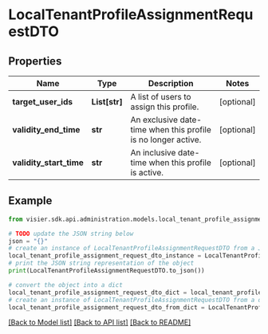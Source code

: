 # LocalTenantProfileAssignmentRequestDTO


## Properties

Name | Type | Description | Notes
------------ | ------------- | ------------- | -------------
**target_user_ids** | **List[str]** | A list of users to assign this profile. | [optional] 
**validity_end_time** | **str** | An exclusive date-time when this profile is no longer active. | [optional] 
**validity_start_time** | **str** | An inclusive date-time when this profile is active. | [optional] 

## Example

```python
from visier.sdk.api.administration.models.local_tenant_profile_assignment_request_dto import LocalTenantProfileAssignmentRequestDTO

# TODO update the JSON string below
json = "{}"
# create an instance of LocalTenantProfileAssignmentRequestDTO from a JSON string
local_tenant_profile_assignment_request_dto_instance = LocalTenantProfileAssignmentRequestDTO.from_json(json)
# print the JSON string representation of the object
print(LocalTenantProfileAssignmentRequestDTO.to_json())

# convert the object into a dict
local_tenant_profile_assignment_request_dto_dict = local_tenant_profile_assignment_request_dto_instance.to_dict()
# create an instance of LocalTenantProfileAssignmentRequestDTO from a dict
local_tenant_profile_assignment_request_dto_from_dict = LocalTenantProfileAssignmentRequestDTO.from_dict(local_tenant_profile_assignment_request_dto_dict)
```
[[Back to Model list]](../README.md#documentation-for-models) [[Back to API list]](../README.md#documentation-for-api-endpoints) [[Back to README]](../README.md)


